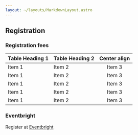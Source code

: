 ```yaml
---
layout: ~/layouts/MarkdownLayout.astro
---
```


## Registration

### Registration fees

| Table Heading 1 | Table Heading 2 | Center align | 
| :-------------- | :-------------- | :----------: | 
| Item 1          | Item 2          |    Item 3    |  
| Item 1          | Item 2          |    Item 3    |   
| Item 1          | Item 2          |    Item 3    |    
| Item 1          | Item 2          |    Item 3    |   
| Item 1          | Item 2          |    Item 3    |    

### Eventbright

Register at [Eventbright](https://www.eventbrite.co.uk/)